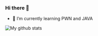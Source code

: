 ### Hi there 👋

- 🌱 I’m currently learning PWN and JAVA

<img src="https://github-readme-stats.vercel.app/api?username=PIG-007&show_icons=true&theme=dracula&include_all_commits=true&count_private=true&layout=compact" alt="My github stats"/>
